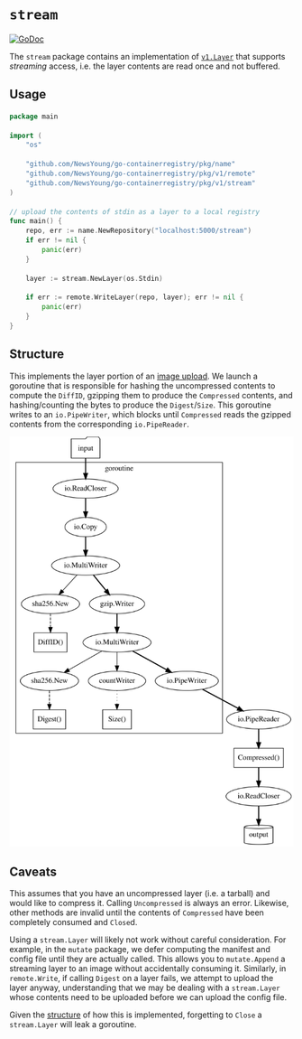 # `stream`

[![GoDoc](https://godoc.org/github.com/NewsYoung/go-containerregistry/pkg/v1/stream?status.svg)](https://godoc.org/github.com/NewsYoung/go-containerregistry/pkg/v1/stream)

The `stream` package contains an implementation of
[`v1.Layer`](https://godoc.org/github.com/NewsYoung/go-containerregistry/pkg/v1#Layer)
that supports _streaming_ access, i.e. the layer contents are read once and not
buffered.

## Usage

```go
package main

import (
	"os"

	"github.com/NewsYoung/go-containerregistry/pkg/name"
	"github.com/NewsYoung/go-containerregistry/pkg/v1/remote"
	"github.com/NewsYoung/go-containerregistry/pkg/v1/stream"
)

// upload the contents of stdin as a layer to a local registry
func main() {
	repo, err := name.NewRepository("localhost:5000/stream")
	if err != nil {
		panic(err)
	}

	layer := stream.NewLayer(os.Stdin)

	if err := remote.WriteLayer(repo, layer); err != nil {
		panic(err)
	}
}
```

## Structure

This implements the layer portion of an [image
upload](/pkg/v1/remote#anatomy-of-an-image-upload). We launch a goroutine that
is responsible for hashing the uncompressed contents to compute the `DiffID`,
gzipping them to produce the `Compressed` contents, and hashing/counting the
bytes to produce the `Digest`/`Size`. This goroutine writes to an
`io.PipeWriter`, which blocks until `Compressed` reads the gzipped contents from
the corresponding `io.PipeReader`.

<p align="center">
  <img src="/images/stream.dot.svg" />
</p>

## Caveats

This assumes that you have an uncompressed layer (i.e. a tarball) and would like
to compress it. Calling `Uncompressed` is always an error. Likewise, other
methods are invalid until the contents of `Compressed` have been completely
consumed and `Close`d.

Using a `stream.Layer` will likely not work without careful consideration. For
example, in the `mutate` package, we defer computing the manifest and config
file until they are actually called. This allows you to `mutate.Append` a
streaming layer to an image without accidentally consuming it. Similarly, in
`remote.Write`, if calling `Digest` on a layer fails, we attempt to upload the
layer anyway, understanding that we may be dealing with a `stream.Layer` whose
contents need to be uploaded before we can upload the config file.

Given the [structure](#structure) of how this is implemented, forgetting to
`Close` a `stream.Layer` will leak a goroutine.

